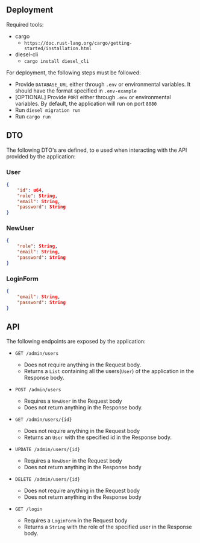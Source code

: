 ## Deployment

Required tools:
- cargo
  - `https://doc.rust-lang.org/cargo/getting-started/installation.html`
- diesel-cli
  - `cargo install diesel_cli`

For deployment, the following steps must be followed:
  - Provide `DATABASE_URL` either through `.env` or environmental variables. It should have the format specified in `.env-example`
  - [OPTIONAL] Provide `PORT` either through `.env` or environmental variables. By default, the application will run on port `8080`
  - Run `diesel migration run`
  - Run `cargo run`

## DTO

The following DTO's are defined, to e used when interacting with the API provided by the application:

### User
```json
{
    "id": u64,
    "role": String,
    "email": String,
    "password": String
}
```

### NewUser
```json
{
    "role": String,
    "email": String,
    "password": String
}
```

### LoginForm
```json
{
    "email": String,
    "password": String
}
```

## API

The following endpoints are exposed by the application:

- `GET /admin/users`
  - Does not require anything in the Request body.
  - Returns a `List` containing all the users(`User`) of the application in the Response body. 

- `POST /admin/users`
  - Requires a `NewUser` in the Request body
  - Does not return anything in the Response body.

- `GET /admin/users/{id}`
  - Does not require anything in the Request body
  - Returns an `User` with the specified id in the Response body. 

- `UPDATE /admin/users/{id}`
  - Requires a `NewUser` in the Request body
  - Does not return anything in the Response body

- `DELETE /admin/users/{id}`
  - Does not require anything in the Request body
  - Does not return anything in the Response body

- `GET /login`
  - Requires a `LoginForm` in the Request body
  - Returns a `String` with the role of the specified user in the Response body.


